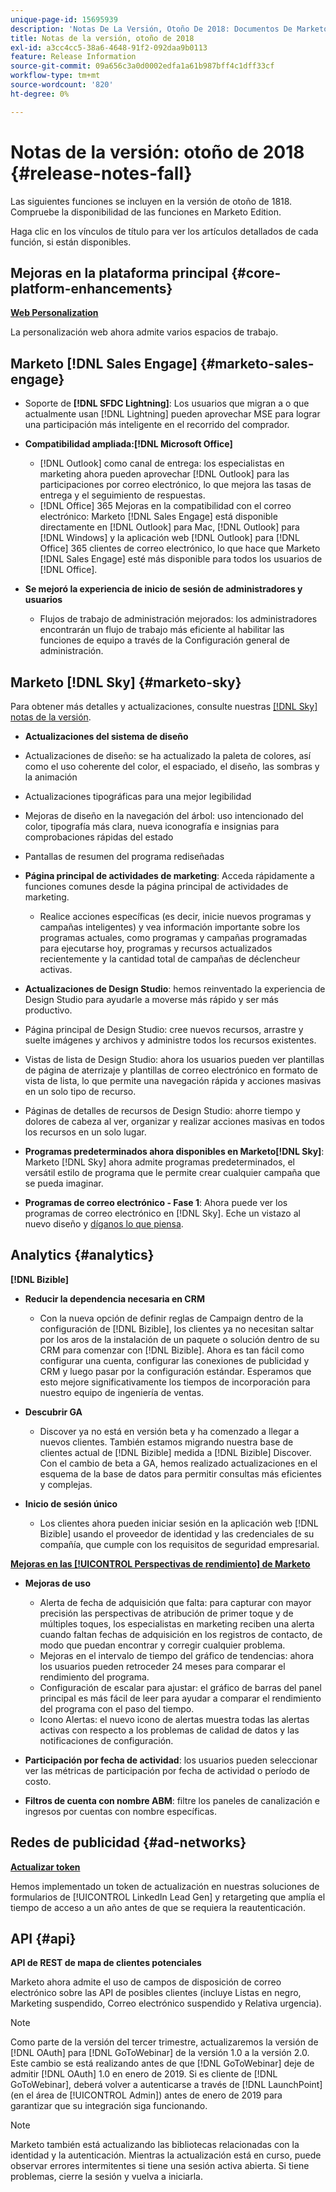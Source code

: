 ```yaml
---
unique-page-id: 15695939
description: 'Notas De La Versión, Otoño De 2018: Documentos De Marketo: Documentación Del Producto'
title: Notas de la versión, otoño de 2018
exl-id: a3cc4cc5-38a6-4648-91f2-092daa9b0113
feature: Release Information
source-git-commit: 09a656c3a0d0002edfa1a61b987bff4c1dff33cf
workflow-type: tm+mt
source-wordcount: '820'
ht-degree: 0%

---
```


# Notas de la versión: otoño de 2018 {#release-notes-fall}

Las siguientes funciones se incluyen en la versión de otoño de 1818. Compruebe la disponibilidad de las funciones en Marketo Edition.

Haga clic en los vínculos de título para ver los artículos detallados de cada función, si están disponibles.

## Mejoras en la plataforma principal {#core-platform-enhancements}

**[Web Personalization](/help/marketo/product-docs/web-personalization/getting-started/workspaces-in-web-personalization.md)**

La personalización web ahora admite varios espacios de trabajo.

## Marketo [!DNL Sales Engage] {#marketo-sales-engage}

* Soporte de **[!DNL SFDC Lightning]**: Los usuarios que migran a o que actualmente usan [!DNL Lightning] pueden aprovechar MSE para lograr una participación más inteligente en el recorrido del comprador.

* **Compatibilidad ampliada:[!DNL Microsoft Office]**

   * [!DNL Outlook] como canal de entrega: los especialistas en marketing ahora pueden aprovechar [!DNL Outlook] para las participaciones por correo electrónico, lo que mejora las tasas de entrega y el seguimiento de respuestas.
   * [!DNL Office] 365 Mejoras en la compatibilidad con el correo electrónico: Marketo [!DNL Sales Engage] está disponible directamente en [!DNL Outlook] para Mac, [!DNL Outlook] para [!DNL Windows] y la aplicación web [!DNL Outlook] para [!DNL Office] 365 clientes de correo electrónico, lo que hace que Marketo [!DNL Sales Engage] esté más disponible para todos los usuarios de [!DNL Office].

* **Se mejoró la experiencia de inicio de sesión de administradores y usuarios**

   * Flujos de trabajo de administración mejorados: los administradores encontrarán un flujo de trabajo más eficiente al habilitar las funciones de equipo a través de la Configuración general de administración.

## Marketo [!DNL Sky] {#marketo-sky}

Para obtener más detalles y actualizaciones, consulte nuestras [[!DNL Sky] notas de la versión](https://help.marketo.com).

* **Actualizaciones del sistema de diseño**

* Actualizaciones de diseño: se ha actualizado la paleta de colores, así como el uso coherente del color, el espaciado, el diseño, las sombras y la animación
* Actualizaciones tipográficas para una mejor legibilidad
* Mejoras de diseño en la navegación del árbol: uso intencionado del color, tipografía más clara, nueva iconografía e insignias para comprobaciones rápidas del estado
* Pantallas de resumen del programa rediseñadas

* **Página principal de actividades de marketing**: Acceda rápidamente a funciones comunes desde la página principal de actividades de marketing.

   * Realice acciones específicas (es decir, inicie nuevos programas y campañas inteligentes) y vea información importante sobre los programas actuales, como programas y campañas programadas para ejecutarse hoy, programas y recursos actualizados recientemente y la cantidad total de campañas de déclencheur activas.

* **Actualizaciones de Design Studio**: hemos reinventado la experiencia de Design Studio para ayudarle a moverse más rápido y ser más productivo.
* Página principal de Design Studio: cree nuevos recursos, arrastre y suelte imágenes y archivos y administre todos los recursos existentes.
* Vistas de lista de Design Studio: ahora los usuarios pueden ver plantillas de página de aterrizaje y plantillas de correo electrónico en formato de vista de lista, lo que permite una navegación rápida y acciones masivas en un solo tipo de recurso.
* Páginas de detalles de recursos de Design Studio: ahorre tiempo y dolores de cabeza al ver, organizar y realizar acciones masivas en todos los recursos en un solo lugar.
* **Programas predeterminados ahora disponibles en Marketo[!DNL Sky]**: Marketo [!DNL Sky] ahora admite programas predeterminados, el versátil estilo de programa que le permite crear cualquier campaña que se pueda imaginar.
* **Programas de correo electrónico - Fase 1**: Ahora puede ver los programas de correo electrónico en [!DNL Sky]. Eche un vistazo al nuevo diseño y [díganos lo que piensa](https://go.marketo.com/NextGenUX---USA---Apr-2018-fcp_Landing-Page-Feedback.html).

## Analytics {#analytics}

**[!DNL Bizible]**

* **Reducir la dependencia necesaria en CRM**

   * Con la nueva opción de definir reglas de Campaign dentro de la configuración de [!DNL Bizible], los clientes ya no necesitan saltar por los aros de la instalación de un paquete o solución dentro de su CRM para comenzar con [!DNL Bizible]. Ahora es tan fácil como configurar una cuenta, configurar las conexiones de publicidad y CRM y luego pasar por la configuración estándar. Esperamos que esto mejore significativamente los tiempos de incorporación para nuestro equipo de ingeniería de ventas.

* **Descubrir GA**

   * Discover ya no está en versión beta y ha comenzado a llegar a nuevos clientes. También estamos migrando nuestra base de clientes actual de [!DNL Bizible] medida a [!DNL Bizible] Discover. Con el cambio de beta a GA, hemos realizado actualizaciones en el esquema de la base de datos para permitir consultas más eficientes y complejas.

* **Inicio de sesión único**

   * Los clientes ahora pueden iniciar sesión en la aplicación web [!DNL Bizible] usando el proveedor de identidad y las credenciales de su compañía, que cumple con los requisitos de seguridad empresarial.

**[Mejoras en las [!UICONTROL Perspectivas de rendimiento] de Marketo](/help/marketo/product-docs/reporting/performance-insights/performance-insights-overview.md)**

* **Mejoras de uso**

   * Alerta de fecha de adquisición que falta: para capturar con mayor precisión las perspectivas de atribución de primer toque y de múltiples toques, los especialistas en marketing reciben una alerta cuando faltan fechas de adquisición en los registros de contacto, de modo que puedan encontrar y corregir cualquier problema.
   * Mejoras en el intervalo de tiempo del gráfico de tendencias: ahora los usuarios pueden retroceder 24 meses para comparar el rendimiento del programa.
   * Configuración de escalar para ajustar: el gráfico de barras del panel principal es más fácil de leer para ayudar a comparar el rendimiento del programa con el paso del tiempo.
   * Icono Alertas: el nuevo icono de alertas muestra todas las alertas activas con respecto a los problemas de calidad de datos y las notificaciones de configuración.

* **Participación por fecha de actividad**: los usuarios pueden seleccionar ver las métricas de participación por fecha de actividad o período de costo.
* **Filtros de cuenta con nombre ABM**: filtre los paneles de canalización e ingresos por cuentas con nombre específicas.

## Redes de publicidad {#ad-networks}

**[Actualizar token](/help/marketo/product-docs/demand-generation/social/social-functions/set-up-linkedin-lead-gen-forms.md)**

Hemos implementado un token de actualización en nuestras soluciones de formularios de [!UICONTROL LinkedIn Lead Gen] y retargeting que amplía el tiempo de acceso a un año antes de que se requiera la reautenticación.

## API {#api}

**API de REST de mapa de clientes potenciales**

Marketo ahora admite el uso de campos de disposición de correo electrónico sobre las API de posibles clientes (incluye Listas en negro, Marketing suspendido, Correo electrónico suspendido y Relativa urgencia).

>[!NOTE]
>
>Como parte de la versión del tercer trimestre, actualizaremos la versión de [!DNL OAuth] para [!DNL GoToWebinar] de la versión 1.0 a la versión 2.0. Este cambio se está realizando antes de que [!DNL GoToWebinar] deje de admitir [!DNL OAuth] 1.0 en enero de 2019. Si es cliente de [!DNL GoToWebinar], deberá volver a autenticarse a través de [!DNL LaunchPoint] (en el área de [!UICONTROL Admin]) antes de enero de 2019 para garantizar que su integración siga funcionando.

>[!NOTE]
>
>Marketo también está actualizando las bibliotecas relacionadas con la identidad y la autenticación. Mientras la actualización está en curso, puede observar errores intermitentes si tiene una sesión activa abierta. Si tiene problemas, cierre la sesión y vuelva a iniciarla.
